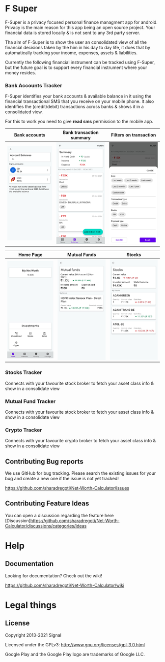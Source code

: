 # F Super

F-Super is a privacy focused personal finance managment app for android. Privacy is the main reason for this app being an open source project. Your financial data is stored locally & is not sent to any 3rd party server.

Tha aim of F-Super is to show the user an consolidated view of all the financial decisions taken by the him in his day to day life, it does that by automatically tracking your income, expenses, assets & liabilities.

Currently the following financial instrument can be tracked using F-Super, but the future goal is to support every financial instrument where your money resides.
### Bank Accounts Tracker
F-Super identifies your bank accounts & available balance in it using the financial transactional SMS that you receive on your mobile phone. It also identifies the (credit/debit) transactions across banks & shows it in a consolidated view. 

For this to work you need to give **read sms** permission to the mobile app.

Bank accounts             |  Bank transaction summary  | Filters on transaction
:-------------------------:|:-------------------------:|:-------------------------:
![1](assets/bank_accounts.jpg)  |  ![2](assets/bank_transaction_with_summary.jpg) | ![2](assets/bank_transaction_filter.jpg)

Home Page             |  Mutual Funds  | Stocks
:-------------------------:|:-------------------------:|:-------------------------:
![1](assets/home_page.jpeg)  |  ![2](assets/mutual_fund.jpeg) | ![2](assets/stocks.jpeg)

### Stocks Tracker
Connects with your favourite stock broker to fetch your asset class info & show in a consolidate view
### Mutual Fund Tracker
Connects with your favourite stock broker to fetch your asset class info & show in a consolidate view
### Crypto Tracker
Connects with your favourite crypto broker to fetch your asset class info & show in a consolidate view

<!-- Currently available on the Play store and [signal.org](https://signal.org/android/apk/).

<a href='https://play.google.com/store/apps/details?id=org.thoughtcrime.securesms&pcampaignid=MKT-Other-global-all-co-prtnr-py-PartBadge-Mar2515-1'><img alt='Get it on Google Play' src='https://play.google.com/intl/en_us/badges/images/generic/en_badge_web_generic.png' height='80px'/></a>
 -->
## Contributing Bug reports
We use GitHub for bug tracking. Please search the existing issues for your bug and create a new one if the issue is not yet tracked!

https://github.com/sharadregoti/Net-Worth-Calculator/issues

## Contributing Feature Ideas

You can open a discussion regarding the feature here [Discussion]https://github.com/sharadregoti/Net-Worth-Calculator/discussions/categories/ideas

Help
====
## Documentation
Looking for documentation? Check out the wiki!

https://github.com/sharadregoti/Net-Worth-Calculator/wiki

# Legal things
## License

Copyright 2013-2021 Signal

Licensed under the GPLv3: http://www.gnu.org/licenses/gpl-3.0.html

Google Play and the Google Play logo are trademarks of Google LLC.
